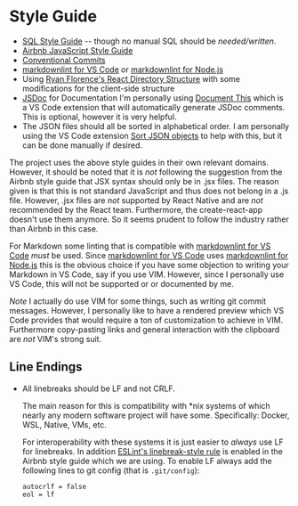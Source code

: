 # Style Guide

* [SQL Style Guide](https://www.sqlstyle.guide) -- though no manual SQL should be *needed/written*.
* [Airbnb JavaScript Style Guide](https://github.com/airbnb/javascript)
* [Conventional Commits](https://www.conventionalcommits.org/en/v1.0.0-beta.2/)
* [markdownlint for VS Code](https://marketplace.visualstudio.com/items?itemName=DavidAnson.vscode-markdownlint) or [markdownlint for Node.js](https://github.com/DavidAnson/markdownlint)
* Using [Ryan Florence's React Directory Structure](https://gist.github.com/ryanflorence/daafb1e3cb8ad740b346)
  with some modifications for the client-side structure
* [JSDoc](https://github.com/jsdoc3/jsdoc) for Documentation I'm personally
  using [Document This](https://marketplace.visualstudio.com/items?itemName=joelday.docthis)
  which is a VS Code extension that will automatically generate JSDoc comments.
  This is optional, however it is very helpful.
* The JSON files should all be sorted in alphabetical order. I am personally
  using the VS Code extension [Sort JSON objects](https://marketplace.visualstudio.com/items?itemName=richie5um2.vscode-sort-json)
  to help with this, but it can be done manually if desired.

The project uses the above style guides in their own relevant domains. However,
it should be noted that it is *not* following the suggestion from the Airbnb
style guide that JSX syntax should only be in .jsx files. The reason given
is that this is not standard JavaScript and thus does not belong in a .js file.
However, .jsx files are *not* supported by React Native and are *not*
recommended by the React team. Furthermore, the create-react-app doesn't use
them anymore. So it seems prudent to follow the industry rather than Airbnb in
this case.

For Markdown some linting that is compatible with [markdownlint for VS Code](https://marketplace.visualstudio.com/items?itemName=DavidAnson.vscode-markdownlint) *must* be used. Since [markdownlint for VS Code](https://marketplace.visualstudio.com/items?itemName=DavidAnson.vscode-markdownlint) uses [markdownlint for Node.js](https://github.com/DavidAnson/markdownlint) this is the obvious choice if you
have some objection to writing your Markdown in VS Code, say if you use VIM.
However, since I personally use VS Code, this will not be supported or
or documented by me.

*Note* I actually do use VIM for some things, such as writing git commit messages. However, I personally like to have a rendered preview which VS Code
provides that would require a ton of customization to achieve in VIM.
Furthermore copy-pasting links and general interaction with the clipboard
are *not* VIM's strong suit.

## Line Endings

* All linebreaks should be LF and not CRLF.

  The main reason for this is
compatibility with *nix systems of which nearly any modern software project
will have some. Specifically: Docker, WSL, Native, VMs, etc.

  For interoperability with these systems it is just easier to *always* use LF
for linebreaks. In addition [ESLint's linebreak-style rule](https://eslint.org/docs/rules/linebreak-style)
is enabled in the Airbnb style guide which we are using.
To enable LF always add the following lines to git config
(that is `.git/config`):

  ```gitconfig
  autocrlf = false
  eol = lf
  ```
